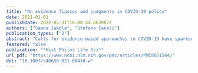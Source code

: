```yaml
---
title: "On evidence fiascos and judgments in COVID-19 policy"
date: 2021-01-01
publishDate: 2022-05-31T16:00:44.663987Z
authors: ["Saana Jukola", "Stefano Canali"]
publication_types: ["2"]
abstract: "Calls for evidence-based approaches to COVID-19 have sparked up discussions on the use of evidence for policy. In this note, we expand these discussions: while the debate has mostly focused on the types of evidence to be used for policy, we argue that the assessment of judgments involved in data practices and evidence production should play a central role in evaluating policy."
featured: false
publication: "*Hist Philos Life Sci*"
url_pdf: "https://www.ncbi.nlm.nih.gov/pmc/articles/PMC8051544/"
doi: "10.1007/s40656-021-00410-w"
---
```


